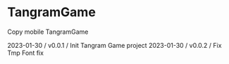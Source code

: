 # TangramGame
Copy mobile TangramGame    

2023-01-30 / v0.0.1 / Init Tangram Game project
2023-01-30 / v0.0.2 / Fix Tmp Font fix
